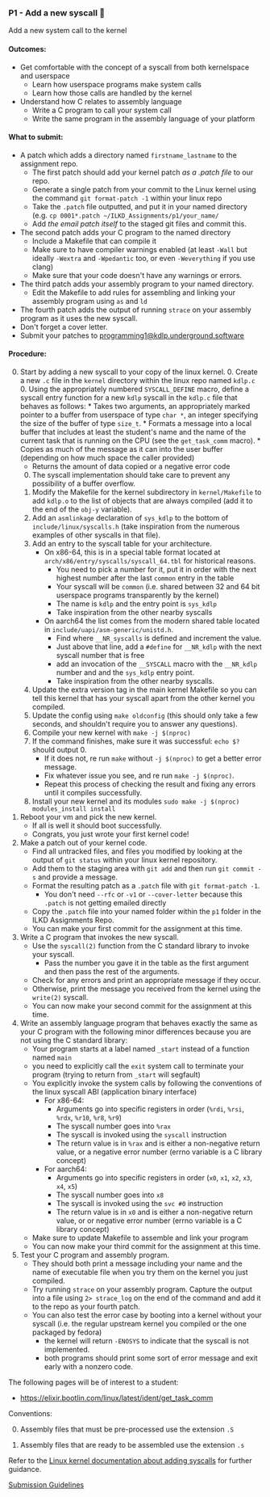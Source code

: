 ### P1 - Add a new syscall 🤫

Add a new system call to the kernel

#### Outcomes:

* Get comfortable with the concept of a syscall from both kernelspace and userspace
    * Learn how userspace programs make system calls
    * Learn how those calls are handled by the kernel
* Understand how C relates to assembly language
    * Write a C program to call your system call
    * Write the same program in the assembly language of your platform

#### What to submit:

* A patch which adds a directory named `firstname_lastname` to the assignment repo.
    * The first patch should add your kernel patch *as a .patch file* to our repo.
    * Generate a single patch from your commit to the Linux kernel using the command `git format-patch -1` within your linux repo
    * Take the `.patch` file outputted, and put it in your named directory (e.g. `cp 0001*.patch ~/ILKD_Assignments/p1/your_name/`
    * Add *the email patch itself* to the staged git files and commit this.
* The second patch adds your C program to the named directory
    * Include a Makefile that can compile it
    * Make sure to have compiler warnings enabled (at least `-Wall` but ideally `-Wextra` and `-Wpedantic` too, or even `-Weverything` if you use clang)
    * Make sure that your code doesn't have any warnings or errors.
* The third patch adds your assembly program to your named directory.
    * Edit the Makefile to add rules for assembling and linking your assembly program using `as` and `ld`
* The fourth patch adds the output of running `strace` on your assembly program as it uses the new syscall.
* Don't forget a cover letter.
* Submit your patches to programming1@kdlp.underground.software

#### Procedure:
0. Start by adding a new syscall to your copy of the linux kernel.
    0. Create a new `.c` file in the `kernel` directory within the linux repo named `kdlp.c`
    0. Using the appropriately numbered `SYSCALL_DEFINE` macro, define a syscall entry function for a new `kdlp` syscall in the `kdlp.c` file that behaves as follows:
        * Takes two arguments, an appropriately marked pointer to a buffer from userspace of type `char *`, an integer specifying the size of the buffer of type `size_t`.
        * Formats a message into a local buffer that includes at least the student's name and the name of the current task that is running on the CPU (see the `get_task_comm` macro).
        * Copies as much of the message as it can into the user buffer (depending on how much space the caller provided)
	* Returns the amount of data copied or a negative error code
    0. The syscall implementation should take care to prevent any possibility of a buffer overflow.
    0. Modify the Makefile for the kernel subdirectory in `kernel/Makefile` to add `kdlp.o` to the list of objects that are always compiled (add it to the end of the `obj-y` variable).
    0. Add an `asmlinkage` declaration of `sys_kdlp` to the bottom of `include/linux/syscalls.h` (take inspiration from the numerous examples of other syscalls in that file).
    0. Add an entry to the syscall table for your architecture.
        * On x86-64, this is in a special table format located at `arch/x86/entry/syscalls/syscall_64.tbl` for historical reasons.
            * You need to pick a number for it, put it in order with the next highest number after the last `common` entry in the table
            * Your syscall will be `common` (i.e. shared between 32 and 64 bit userspace programs transparently by the kernel)
            * The name is `kdlp` and the entry point is `sys_kdlp`
            * Take inspiration from the other nearby syscalls
        * On aarch64 the list comes from the modern shared table located in `include/uapi/asm-generic/unistd.h`.
            * Find where `__NR_syscalls` is defined and increment the value.
            * Just above that line, add a `#define` for `__NR_kdlp` with the next syscall number that is free
            * add an invocation of the `__SYSCALL` macro with the `__NR_kdlp` number and and the `sys_kdlp` entry point.
            * Take inspiration from the other nearby syscalls.
    0. Update the extra version tag in the main kernel Makefile so you can tell this kernel that has your syscall apart from the other kernel you compiled.
    0. Update the config using `make oldconfig` (this should only take a few seconds, and shouldn't require you to answer any questions).
    0. Compile your new kernel with `make -j $(nproc)`
    0. If the command finishes, make sure it was successful: `echo $?` should output 0.
        * If it does not, re run `make` without `-j $(nproc)` to get a better error message.
        * Fix whatever issue you see, and re run `make -j $(nproc)`.
        * Repeat this process of checking the result and fixing any errors until it compiles successfully.
    0. Install your new kernel and its modules `sudo make -j $(nproc) modules_install install`
0. Reboot your vm and pick the new kernel.
    * If all is well it should boot successfully.
    * Congrats, you just wrote your first kernel code!
0. Make a patch out of your kernel code.
    * Find all untracked files, and files you modified by looking at the output of `git status` within your linux kernel repository.
    * Add them to the staging area with `git add` and then run `git commit -s` and provide a message.
    * Format the resulting patch as a `.patch` file with `git format-patch -1`.
        * You don't need `--rfc` or `-v1` or `--cover-letter` because this `.patch` is not getting emailed directly
    * Copy the `.patch` file into your named folder within the `p1` folder in the ILKD Assignments Repo.
    * You can make your first commit for the assignment at this time.
0. Write a C program that invokes the new syscall.
    * Use the `syscall(2)` function from the C standard library to invoke your syscall.
        * Pass the number you gave it in the table as the first argument and then pass the rest of the arguments.
    * Check for any errors and print an appropriate message if they occur.
    * Otherwise, print the message you received from the kernel using the `write(2)` syscall.
    * You can now make your second commit for the assignment at this time.
0. Write an assembly language program that behaves exactly the same as your C program with the following minor differences because you are not using the C standard library:
    * Your program starts at a label named `_start` instead of a function named `main`
    * you need to explicitly call the `exit` system call to terminate your program (trying to return from `_start` will segfault)
    * You explicitly invoke the system calls by following the conventions of the linux syscall ABI (application binary interface)
        * For x86-64:
            * Arguments go into specific registers in order (`%rdi`, `%rsi`, `%rdx`, `%r10`, `%r8`, `%r9`)
            * The syscall number goes into `%rax`
            * The syscall is invoked using the `syscall` instruction
            * The return value is in `%rax` and is either a non-negative return value, or a negative error number (errno variable is a C library concept)
        * For aarch64:
            * Arguments go into specific registers in order (`x0`, `x1`, `x2`, `x3`, `x4`, `x5`)
            * The syscall number goes into `x8`
            * The syscall is invoked using the `svc #0` instruction
            * The return value is in `x0` and is either a non-negative return value, or or negative error number (errno variable is a C library concept)
    * Make sure to update Makefile to assemble and link your program
    * You can now make your third commit for the assignment at this time.
0. Test your C program and assembly program.
    * They should both print a message including your name and the name of executable file when you try them on the kernel you just compiled.
    * Try running `strace` on your assembly program. Capture the output into a file using `2> strace_log` on the end of the command and add it to the repo as your fourth patch.
    * You can also test the error case by booting into a kernel without your syscall (i.e. the regular upstream kernel you compiled or the one packaged by fedora)
        * the kernel will return `-ENOSYS` to indicate that the syscall is not implemented.
        * both programs should print some sort of error message and exit early with a nonzero code.

The following pages will be of interest to a student:

* <https://elixir.bootlin.com/linux/latest/ident/get_task_comm>

Conventions:

  0. Assembly files that must be pre-processed use the extension `.S`

  0. Assembly files that are ready to be assembled use the extension `.s`

Refer to the [Linux kernel documentation about adding syscalls](https://www.kernel.org/doc/html/latest/process/adding-syscalls.html) for further guidance.

[Submission Guidelines](../policies/submission_guidelines.md)
